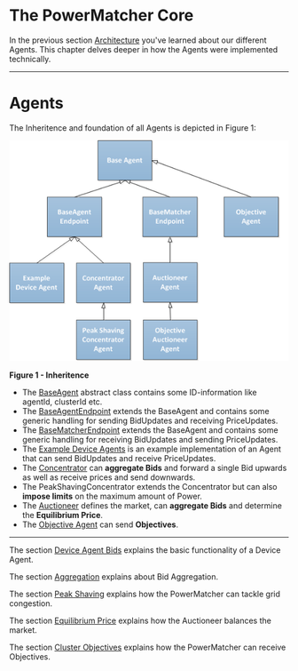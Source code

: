 # The PowerMatcher Core
 
In the previous section [Architecture](Architecture-PowerMatcher) you've learned about our different Agents. This chapter delves deeper in how the Agents were implemented technically.

***
# Agents
The Inheritence and foundation of all Agents is depicted in Figure 1:

![Inheritence](Inheritence3.png)

**Figure 1 - Inheritence**

* The [BaseAgent](https://github.com/flexiblepower/powermatcher/blob/master/net.powermatcher.core/src/net/powermatcher/core/BaseAgent.java) abstract class contains some ID-information like agentId, clusterId etc.
* The [BaseAgentEndpoint](https://github.com/flexiblepower/powermatcher/blob/master/net.powermatcher.core/src/net/powermatcher/core/BaseAgentEndpoint.java) extends the BaseAgent and contains some generic handling for sending BidUpdates and receiving PriceUpdates.
* The [BaseMatcherEndpoint](https://github.com/flexiblepower/powermatcher/blob/master/net.powermatcher.core/src/net/powermatcher/core/BaseMatcherEndpoint.java) extends the BaseAgent and contains some generic handling for receiving BidUpdates and sending PriceUpdates.
* The [Example Device Agents](https://github.com/flexiblepower/powermatcher/blob/master/net.powermatcher.examples/src/net/powermatcher/examples/Freezer.java) is an example implementation of an Agent that can send BidUpdates and receive PriceUpdates.
* The [Concentrator](https://github.com/flexiblepower/powermatcher/blob/master/net.powermatcher.core/src/net/powermatcher/core/concentrator/Concentrator.java) can **aggregate Bids** and forward a single Bid upwards as well as receive prices and send downwards.
* The PeakShavingConcentrator extends the Concentrator but can also **impose limits** on the maximum amount of Power.
* The [Auctioneer](https://github.com/flexiblepower/powermatcher/blob/master/net.powermatcher.core/src/net/powermatcher/core/auctioneer/Auctioneer.java) defines the market, can **aggregate Bids** and determine the **Equilibrium Price**.
* The [Objective Agent](https://github.com/flexiblepower/powermatcher/blob/master/net.powermatcher.examples/src/net/powermatcher/examples/ObjectiveAgent.java) can send **Objectives**.

----------------------------------

The section [Device Agent Bids](Bids.md) explains the basic functionality of a Device Agent.

The section [Aggregation](Aggregation.md) explains about Bid Aggregation.

The section [Peak Shaving](PeakShaving.md) explains how the PowerMatcher can tackle grid congestion.

The section [Equilibrium Price](Equilibrium.md) explains how the Auctioneer balances the market. 

The section [Cluster Objectives](Objective.md) explains how the PowerMatcher can receive Objectives.

